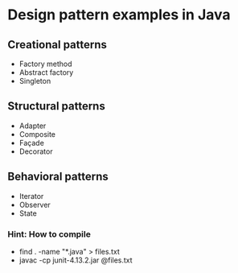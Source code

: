 # Design pattern examples in Java

## Creational patterns

- Factory method
- Abstract factory
- Singleton

## Structural patterns

- Adapter
- Composite
- Façade
- Decorator

## Behavioral patterns

- Iterator
- Observer
- State

### Hint: How to compile

- find . -name "*.java" > files.txt
- javac -cp junit-4.13.2.jar @files.txt
